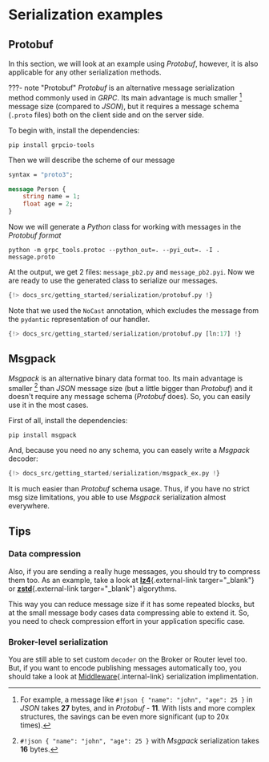# Serialization examples

## Protobuf

In this section, we will look at an example using *Protobuf*, however, it is also applicable for any other serialization methods.

???- note "Protobuf"
    *Protobuf* is an alternative message serialization method commonly used in *GRPC*. Its main advantage is much smaller [^1] message size (compared to *JSON*), but it requires a message schema (`.proto` files) both on the client side and on the server side.

To begin with, install the dependencies:

```console
pip install grpcio-tools
```

Then we will describe the scheme of our message

```proto title="message.proto"
syntax = "proto3";

message Person {
    string name = 1;
    float age = 2;
}
```

Now we will generate a *Python* class for working with messages in the *Protobuf format*

```console
python -m grpc_tools.protoc --python_out=. --pyi_out=. -I . message.proto
```

At the output, we get 2 files: `message_pb2.py` and `message_pb2.pyi`. Now we are ready to use the generated class to serialize our messages.

``` python linenums="1" hl_lines="1 10-13 16 23"
{!> docs_src/getting_started/serialization/protobuf.py !}
```

Note that we used the `NoCast` annotation, which excludes the message from the `pydantic` representation of our handler.

``` python
{!> docs_src/getting_started/serialization/protobuf.py [ln:17] !}
```

## Msgpack

*Msgpack* is an alternative binary data format too. Its main advantage is smaller [^2] than *JSON* message size (but a little bigger than *Protobuf*) and it doesn't require any message schema (*Protobuf* does). So, you can easily use it in the most cases.

First of all, install the dependencies:

```console
pip install msgpack
```

And, because you need no any schema, you can easely write a *Msgpack* decoder:

``` python linenums="1" hl_lines="1 10-11 14 21"
{!> docs_src/getting_started/serialization/msgpack_ex.py !}
```

It is much easier than *Protobuf* schema usage. Thus, if you have no strict msg size limitations, you able to use *Msgpack* serialization almost everywhere.

## Tips

### Data compression

Also, if you are sending a really huge messages, you should try to compress them too. As an example, take a look at [**lz4**](https://github.com/python-lz4/python-lz4){.external-link targer="_blank"} or [**zstd**](https://github.com/sergey-dryabzhinsky/python-zstd){.external-link targer="_blank"} algorythms.

This way you can reduce message size if it has some repeated blocks, but at the small message body cases data compressing able to extend it. So, you need to check compression effort in your application specific case.

### Broker-level serialization

You are still able to set custom `decoder` on the Broker or Router level too. But, if you want to encode publishing messages automatically too, you should take a look at [Middleware](../middlewares/index.md){.internal-link} serialization implimentation.

[^1]:
    For example, a message like `#!json { "name": "john", "age": 25 }` in *JSON* takes **27** bytes, and in *Protobuf* - **11**. With lists and more complex structures, the savings can be even more significant (up to 20x times).

[^2]:
    `#!json { "name": "john", "age": 25 }` with *Msgpack* serialization takes **16** bytes.

